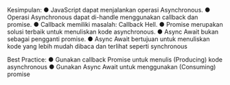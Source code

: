 Kesimpulan:
● JavaScript dapat menjalankan operasi Asynchronous.
● Operasi Asynchronous dapat di-handle menggunakan callback dan promise.
● Callback memiliki masalah: Callback Hell.
● Promise merupakan solusi terbaik untuk menuliskan kode asynchronous.
● Async Await bukan sebagai pengganti promise.
● Async Await bertujuan untuk menuliskan kode yang lebih mudah dibaca dan terlihat seperti synchronous


Best Practice:
● Gunakan callback Promise untuk menulis (Producing) kode asynchronous
● Gunakan Async Await untuk menggunakan (Consuming) promise